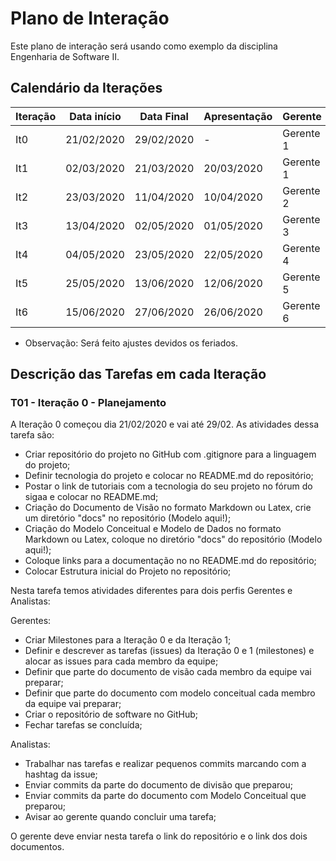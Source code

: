# Plano de Interação

Este plano de interação será usando como exemplo da disciplina Engenharia de Software II.

## Calendário da Iterações

Iteração | Data início | Data Final | Apresentação | Gerente
-------- | ----------- | ---------- | ------------ | -------
It0      | 21/02/2020  | 29/02/2020 | -            | Gerente 1
It1      | 02/03/2020  | 21/03/2020 | 20/03/2020   | Gerente 1
It2      | 23/03/2020  | 11/04/2020 | 10/04/2020   | Gerente 2
It3      | 13/04/2020  | 02/05/2020 | 01/05/2020   | Gerente 3
It4      | 04/05/2020  | 23/05/2020 | 22/05/2020   | Gerente 4
It5      | 25/05/2020  | 13/06/2020 | 12/06/2020   | Gerente 5
It6      | 15/06/2020  | 27/06/2020 | 26/06/2020   | Gerente 6

* Observação: Será feito ajustes devidos os feriados.

## Descrição das Tarefas em cada Iteração

### T01 - Iteração 0 - Planejamento

A Iteração 0 começou dia 21/02/2020 e vai até 29/02. As atividades dessa tarefa são:

- Criar repositório do projeto no GitHub com .gitignore para a linguagem do projeto;
- Definir tecnologia do projeto e colocar no README.md do repositório;
- Postar o link de tutoriais com a tecnologia do seu projeto no fórum do sigaa e colocar no README.md;
- Criação do Documento de Visão no formato Markdown ou Latex, crie um diretório "docs" no repositório (Modelo aqui!);
- Criação do Modelo Conceitual e Modelo de Dados no formato Markdown ou Latex, coloque no diretório "docs" do repositório (Modelo aqui!);
- Coloque links para a documentação no no README.md do repositório;
- Colocar Estrutura inicial do Projeto no repositório;

Nesta tarefa temos atividades diferentes para dois perfis Gerentes e Analistas:

Gerentes:

- Criar Milestones para a Iteração 0 e da Iteração 1;
- Definir e descrever as tarefas (issues) da Iteração 0 e 1 (milestones) e alocar as issues para cada membro da equipe;
- Definir que parte do documento de visão cada membro da equipe vai preparar;
- Definir que parte do documento com modelo conceitual cada membro da equipe vai preparar;
- Criar o repositório de software no GitHub;
- Fechar tarefas se concluída;

Analistas:

- Trabalhar nas tarefas e realizar pequenos commits marcando com a hashtag da issue;
- Enviar commits da parte do documento de divisão que preparou;
- Enviar commits da parte do documento com Modelo Conceitual que preparou;
- Avisar ao gerente quando concluir uma tarefa;

O gerente deve enviar nesta tarefa o link do repositório e o link dos dois documentos.
